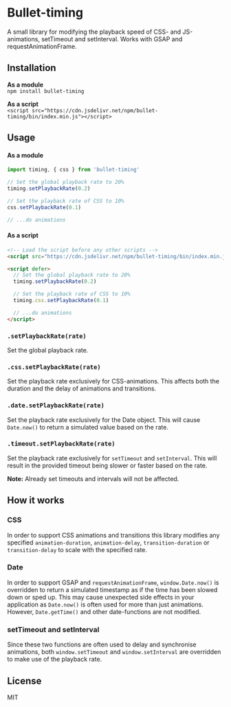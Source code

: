# Bullet-timing
A small library for modifying the playback speed of CSS- and JS-animations, setTimeout and setInterval. Works with GSAP and requestAnimationFrame.

## Installation

**As a module**  
`npm install bullet-timing`

**As a script**  
`<script src="https://cdn.jsdelivr.net/npm/bullet-timing/bin/index.min.js"></script>`

## Usage

#### As a module
```javascript
import timing, { css } from 'bullet-timing'

// Set the global playback rate to 20%
timing.setPlaybackRate(0.2)

// Set the playback rate of CSS to 10%
css.setPlaybackRate(0.1)

// ...do animations
```

#### As a script
```html
<!-- Load the script before any other scripts -->
<script src="https://cdn.jsdelivr.net/npm/bullet-timing/bin/index.min.js"></script>

<script defer>
  // Set the global playback rate to 20%
  timing.setPlaybackRate(0.2)

  // Set the playback rate of CSS to 10%
  timing.css.setPlaybackRate(0.1)

  // ...do animations
</script>
```

### `.setPlaybackRate(rate)`
Set the global playback rate.

### `.css.setPlaybackRate(rate)`
Set the playback rate exclusively for CSS-animations.
This affects both the duration and the delay of animations and transitions.

### `.date.setPlaybackRate(rate)`
Set the playback rate exclusively for the Date object. This will cause `Date.now()` to return a simulated value based on the rate.

### `.timeout.setPlaybackRate(rate)`
Set the playback rate exclusively for `setTimeout` and `setInterval`. This will result in the provided timeout being slower or faster based on the rate.   

**Note:** Already set timeouts and intervals will not be affected.

## How it works

### CSS  
In order to support CSS animations and transitions this library modifies any specified `animation-duration`, `animation-delay`, `transition-duration` or `transition-delay` to scale with the specified rate.

### Date  
In order to support GSAP and `requestAnimationFrame`, `window.Date.now()` is overridden to return a simulated timestamp as if the time has been slowed down or sped up. This may cause unexpected side effects in your application as `Date.now()` is often used for more than just animations. However, `Date.getTime()` and other date-functions are not modified.

### setTimeout and setInterval  
Since these two functions are often used to delay and synchronise animations, both `window.setTimeout` and `window.setInterval` are overridden to make use of the playback rate.

## License
MIT